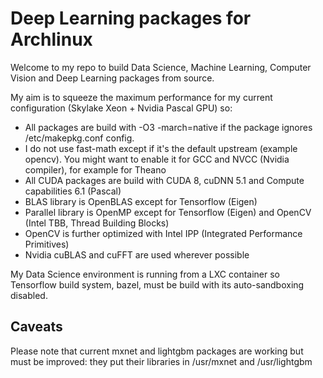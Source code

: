 # Deep Learning packages for Archlinux

Welcome to my repo to build Data Science, Machine Learning, Computer Vision and Deep Learning packages from source.

My aim is to squeeze the maximum performance for my current configuration (Skylake Xeon + Nvidia Pascal GPU) so:

* All packages are build with -O3 -march=native if the package ignores /etc/makepkg.conf config.
* I do not use fast-math except if it's the default upstream (example opencv). You might want to enable it for GCC and NVCC (Nvidia compiler), for example for Theano
* All CUDA packages are build with CUDA 8, cuDNN 5.1 and Compute capabilities 6.1 (Pascal)
* BLAS library is OpenBLAS except for Tensorflow (Eigen)
* Parallel library is OpenMP except for Tensorflow (Eigen) and OpenCV (Intel TBB, Thread Building Blocks)  
* OpenCV is further optimized with Intel IPP (Integrated Performance Primitives)
* Nvidia cuBLAS and cuFFT are used wherever possible

My Data Science environment is running from a LXC container so Tensorflow build system, bazel, must be build with its auto-sandboxing disabled.

## Caveats
Please note that current mxnet and lightgbm packages are working but must be improved: they put their libraries in /usr/mxnet and /usr/lightgbm
